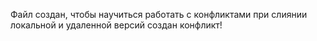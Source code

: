 Файл создан, чтобы научиться работать с конфликтами при слиянии локальной и удаленной версий
создан конфликт!

